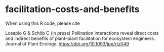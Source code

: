 # facilitation-costs-and-benefits

When using this R code, please cite

Losapio G & Schöb C (in press) Pollination interactions reveal direct costs and indirect benefits of plant–plant facilitation for ecosystem engineers. Journal of Plant Ecology. https://doi.org/10.1093/jpe/rtz049
